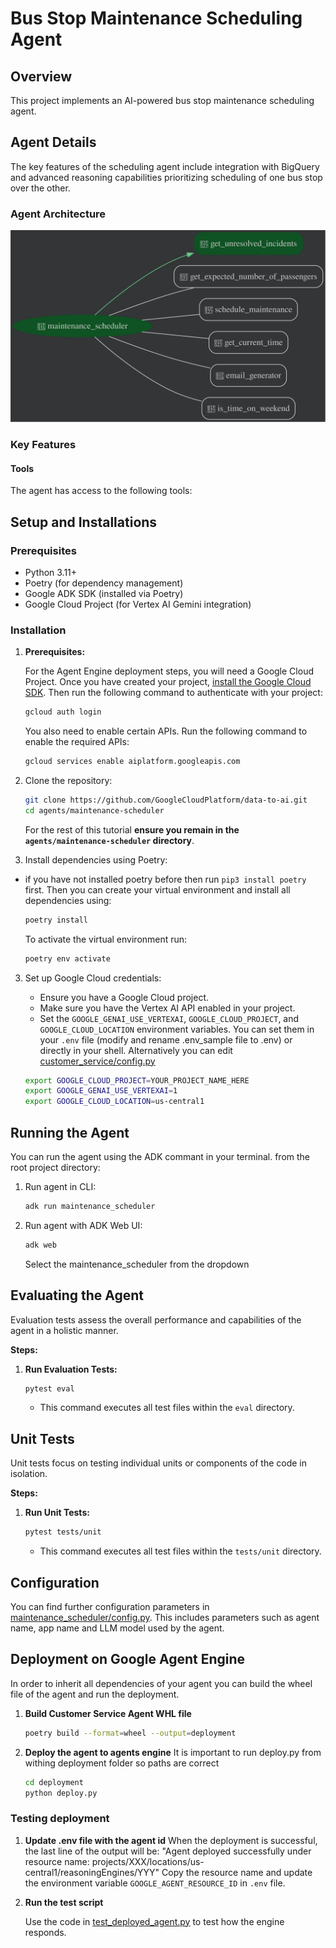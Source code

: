 # Bus Stop Maintenance Scheduling Agent

## Overview

This project implements an AI-powered bus stop maintenance scheduling agent. 

## Agent Details

The key features of the scheduling agent include integration with BigQuery and advanced reasoning
capabilities prioritizing scheduling of one bus stop over the other.

### Agent Architecture

![Scheduling Agent Workflow](./agent-workflow.svg)


### Key Features

[//]: # (TODO: add descriptions)

#### Tools

The agent has access to the following tools:

[//]: # (TODO: add tool descriptions)

## Setup and Installations

### Prerequisites

- Python 3.11+
- Poetry (for dependency management)
- Google ADK SDK (installed via Poetry)
- Google Cloud Project (for Vertex AI Gemini integration)

### Installation
1.  **Prerequisites:**

    For the Agent Engine deployment steps, you will need
    a Google Cloud Project. Once you have created your project,
    [install the Google Cloud SDK](https://cloud.google.com/sdk/docs/install).
    Then run the following command to authenticate with your project:
    ```bash
    gcloud auth login
    ```
    You also need to enable certain APIs. Run the following command to enable
    the required APIs:
    ```bash
    gcloud services enable aiplatform.googleapis.com
    ```

1.  Clone the repository:

    ```bash
    git clone https://github.com/GoogleCloudPlatform/data-to-ai.git
    cd agents/maintenance-scheduler
    ```

    For the rest of this tutorial **ensure you remain in the `agents/maintenance-scheduler` directory**.

2.  Install dependencies using Poetry:

- if you have not installed poetry before then run `pip3 install poetry` first. Then you can create your virtual environment and install all dependencies using:

  ```bash
  poetry install
  ```

  To activate the virtual environment run:

  ```bash
  poetry env activate
  ```

3.  Set up Google Cloud credentials:

    - Ensure you have a Google Cloud project.
    - Make sure you have the Vertex AI API enabled in your project.
    - Set the `GOOGLE_GENAI_USE_VERTEXAI`, `GOOGLE_CLOUD_PROJECT`, and `GOOGLE_CLOUD_LOCATION` environment variables. You can set them in your `.env` file (modify and rename .env_sample file to .env) or directly in your shell. Alternatively you can edit [customer_service/config.py](maintenance_scheduler/config.py)

    ```bash
    export GOOGLE_CLOUD_PROJECT=YOUR_PROJECT_NAME_HERE
    export GOOGLE_GENAI_USE_VERTEXAI=1
    export GOOGLE_CLOUD_LOCATION=us-central1
    ```

## Running the Agent

You can run the agent using the ADK commant in your terminal.
from the root project directory:

1.  Run agent in CLI:

    ```bash
    adk run maintenance_scheduler
    ```

2.  Run agent with ADK Web UI:
    ```bash
    adk web
    ```
    Select the maintenance_scheduler from the dropdown

[//]: # (### Example Interaction - TODO)


## Evaluating the Agent

Evaluation tests assess the overall performance and capabilities of the agent in a holistic manner.

**Steps:**

1.  **Run Evaluation Tests:**

    ```bash
    pytest eval
    ```

    - This command executes all test files within the `eval` directory.

## Unit Tests

Unit tests focus on testing individual units or components of the code in isolation.

**Steps:**

1.  **Run Unit Tests:**

    ```bash
    pytest tests/unit
    ```

    - This command executes all test files within the `tests/unit` directory.

## Configuration

You can find further configuration parameters in [maintenance_scheduler/config.py](maintenance_scheduler/config.py). This includes parameters such as agent name, app name and LLM model used by the agent.

## Deployment on Google Agent Engine

In order to inherit all dependencies of your agent you can build the wheel file of the agent and run the deployment.

1.  **Build Customer Service Agent WHL file**

    ```bash
    poetry build --format=wheel --output=deployment
    ```

1.  **Deploy the agent to agents engine**
    It is important to run deploy.py from withing deployment folder so paths are correct

    ```bash
    cd deployment
    python deploy.py
    ```

### Testing deployment

1.  **Update .env file with the agent id**
    When the deployment is successful, the last line of the output will be: 
    "Agent deployed successfully under resource name: projects/XXX/locations/us-central1/reasoningEngines/YYY"
Copy the resource name and update the environment variable `GOOGLE_AGENT_RESOURCE_ID` in `.env` file.

1.  **Run the test script**

    Use the code in [test_deployed_agent.py](./test_deployed_agent.py) to test how the engine responds.

